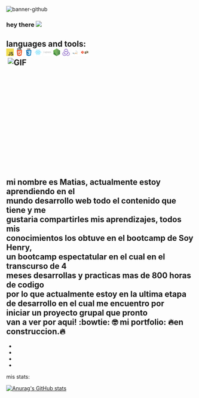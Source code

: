 ![banner-github](https://user-images.githubusercontent.com/89623331/162742829-cff5914b-3359-482f-bf01-748f529c69c6.png )

### hey there <img src="https://media.giphy.com/media/hvRJCLFzcasrR4ia7z/giphy.gif" width="25px">

**languages and tools:**  
<code><img height="20" src="https://raw.githubusercontent.com/github/explore/80688e429a7d4ef2fca1e82350fe8e3517d3494d/topics/javascript/javascript.png"></code>
<code><img height="20" src="https://raw.githubusercontent.com/github/explore/80688e429a7d4ef2fca1e82350fe8e3517d3494d/topics/html/html.png"></code>
<code><img height="20" src="https://raw.githubusercontent.com/github/explore/80688e429a7d4ef2fca1e82350fe8e3517d3494d/topics/css/css.png"></code>
<code><img height="20" src="https://raw.githubusercontent.com/github/explore/80688e429a7d4ef2fca1e82350fe8e3517d3494d/topics/react/react.png"></code>
<code><img height="20" src="https://raw.githubusercontent.com/github/explore/80688e429a7d4ef2fca1e82350fe8e3517d3494d/topics/express/express.png"></code>
<code><img height="20" src="https://raw.githubusercontent.com/github/explore/80688e429a7d4ef2fca1e82350fe8e3517d3494d/topics/nodejs/nodejs.png"></code>
<code><img height="20" src="https://raw.githubusercontent.com/github/explore/80688e429a7d4ef2fca1e82350fe8e3517d3494d/topics/redux/redux.png"></code>
<code><img height="20" src="https://raw.githubusercontent.com/github/explore/80688e429a7d4ef2fca1e82350fe8e3517d3494d/topics/mysql/mysql.png"></code>
<code><img height="20" src="https://raw.githubusercontent.com/github/explore/80688e429a7d4ef2fca1e82350fe8e3517d3494d/topics/git/git.png"></code>
<br/>
<img align="right" alt="GIF" src="https://github.com/abhisheknaiidu/abhisheknaiidu/blob/master/code.gif?raw=true" width="500" height="320" />
mi nombre es Matias, actualmente estoy aprendiendo en el<br/> 
mundo desarrollo web todo el contenido que tiene y me  <br/>
gustaria compartirles mis aprendizajes, todos mis <br/> 
conocimientos los obtuve en el bootcamp de Soy Henry,  <br/>
un bootcamp espectatular en el cual en el transcurso de 4 <br/> 
meses desarrollas y practicas mas de 800 horas de codigo<br/>
por lo que actualmente estoy en la ultima etapa<br/> 
de desarrollo en el cual me encuentro por <br/>
iniciar un proyecto grupal que pronto <br/> 
van a ver por aqui! :bowtie: :nerd_face:
mi portfolio: :fire:en construccion.:fire:
-
-
-
-
-





mis stats:

[![Anurag's GitHub stats](https://github-readme-stats.vercel.app/api?username=matias199130)](https://github.com/anuraghazra/github-readme-stats)
